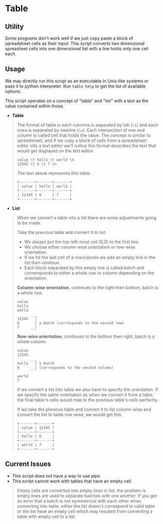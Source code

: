 # Table

## Utility
Some programs don't work well if we just copy paste a block of spreadsheet cells as their input.
This script converts two dimensional spreasheet cells into one dimensional list with a line holds only one cell each.

## Usage

We may directly run this script as an executable in Unix-like systems or pass it to python interpreter.
Run `table help` to get the list of available options.

This script operates on a concept of "table" and "list" with a text as the value contained within those.

- **Table**
> The format of table is each columns is separated by tab (`\t`) and each rows is separated by newline (`\n`).
> Each intersection of row and column is called cell that holds the value.
> The concept is similar to spreadsheet, and if we copy a block of cells from a spreadsheet editor into a text editor we'll notice this format describes the text that would get displayed on the text editor.
>
> ```
> value \t hello \t world \n
> 12345 \t 6 \t 7 \n
> ```
>
> The text above represents this table:
>
> ```
> +-------+-------+-------+
> | value | hello | world |
> +-------+-------+-------+
> | 12345 | 6     | 7     |
> +-------+-------+-------+
> ```

- **List**
> When we convert a table into a list there are some adjustments going to be made.
> 
> Take the previous table and convert it to list.
> - We always put the top-left-most cell (0,0) to the first line.
> - We choose either column-wise orientation or row-wise orientation.
> - If we hit the last cell of a row/column we add an empty line in the list then continue.
> - Each block separated by this empty line is called *batch* and corrensponds to either a whole row or column depending on the orientation.
>
> **Column-wise orientation**, continues to the right then bottom, batch is a whole row.
> ```
> value 
> hello
> world
>       ___
> 12345   |
> 6       | a batch (corresponds to the second row)
> 7     __|
> ```
>
> **Row-wise orientation**, continues to the bottom then right, batch is a whole column.
> ```
> value
> 12345
>       ___
> hello   | a batch
> 6     __| (corresponds to the second column)
>
> world
> 7
> ```
>
> If we convert a list into table we also have to specify the orientation.
> If we specify the same orientation as when we convert it from a table, the final table's cells would map to the previous table's cells perfectly.
>
> If we take the previous table and convert it to list column-wise and convert the list to table row-wise, we would get this.
> ```
> +-------+-------+
> | value | 12345 |
> +-------+-------+
> | hello | 6     |
> +-------+-------+
> | world | 7     |
> +-------+-------+
> ```

## Current Issues
- This script does not have a way to use pipe.
- This script cannot work with tables that have an empty cell.
> Empty cells are converted into empty lines in list, the problem is empty lines are used to separate batches with one another.
> If you get an error that a batch is not symmetrical with each other when converting into table, either the list doesn't correspond to valid table or the list have an empty cell which may resulted from converting a table with empty cell to a list.
